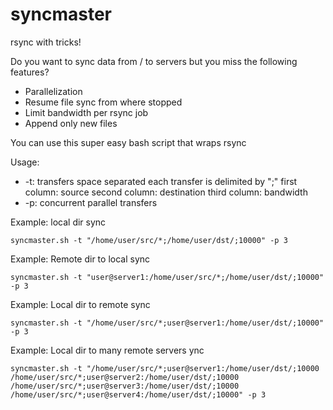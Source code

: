 # syncmaster
rsync with tricks!

Do you want to sync data from / to servers but you miss the following features?

* Parallelization 
* Resume file sync from where stopped
* Limit bandwidth per rsync job
* Append only new files

You can use this super easy bash script that wraps rsync

Usage:
* -t: transfers space separated
    each transfer is delimited by ";" first  column: source
                                      second column: destination
                                      third  column: bandwidth
* -p: concurrent parallel transfers

Example: local dir sync
```
syncmaster.sh -t "/home/user/src/*;/home/user/dst/;10000" -p 3
```

Example: Remote dir to local sync
```
syncmaster.sh -t "user@server1:/home/user/src/*;/home/user/dst/;10000" -p 3
```
Example: Local dir to remote sync
```
syncmaster.sh -t "/home/user/src/*;user@server1:/home/user/dst/;10000" -p 3
```
Example: Local dir to many remote servers ync
```
syncmaster.sh -t "/home/user/src/*;user@server1:/home/user/dst/;10000 /home/user/src/*;user@server2:/home/user/dst/;10000 /home/user/src/*;user@server3:/home/user/dst/;10000 /home/user/src/*;user@server4:/home/user/dst/;10000" -p 3
```
